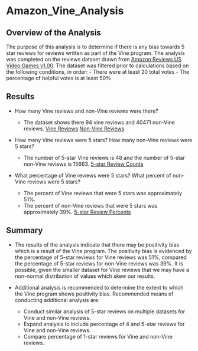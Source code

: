 # Amazon_Vine_Analysis

## Overview of the Analysis
The purpose of this analysis is to determine if there is any bias towards 5 star reviews for reviews written as part of the Vine program. The analysis was completed on the reviews dataset drawn from [Amazon Reviews US Video Games v1.00](https://s3.amazonaws.com/amazon-reviews-pds/tsv/amazon_reviews_us_Video_Games_v1_00.tsv.gz). The dataset was filtered prior to calculations based on the following conditions, in order:
    - There were at least 20 total votes
    - The percentage of helpful votes is at least 50%

## Results
- How many Vine reviews and non-Vine reviews were there?
    - The dataset shows there 94 vine reviews and 40471 non-Vine reviews.
    [Vine Reviews](https://github.com/JorMerr/Amazon_Vine_Analysis/blob/main/img/vine_reviews.JPG)
    [Non-Vine Reviews](https://github.com/JorMerr/Amazon_Vine_Analysis/blob/main/img/non_vine_reviews.JPG)


- How many Vine reviews were 5 stars? How many non-Vine reviews were 5 stars?
    - The number of 5-star Vine reviews is 48 and the number of 5-star non-Vine reviews is 15663.
    [5-star Review Counts](https://github.com/JorMerr/Amazon_Vine_Analysis/blob/main/img/5-star_counts.JPG)

- What percentage of Vine reviews were 5 stars? What percent of non-Vine reviews were 5 stars?
    - The percent of Vine reviews that were 5 stars was approximately 51%.
    - The percent of non-Vine reviews that were 5 stars was approximately 39%.
    [5-star Review Percents](https://github.com/JorMerr/Amazon_Vine_Analysis/blob/main/img/5-star_percents.JPG)

## Summary
- The results of the analysis indicate that there may be positivity bias which is a result of the Vine program. The positivity bias is evidenced by the percentage of 5-star reviews for Vine reviews was 51%, compared the percentage of 5-star reviews for non-Vine reviews was 39%. It is possible, given the smaller dataset for Vine reviews that we may have a non-normal distribution of values which skew our results. 

- Additional analysis is recommended to determine the extent to which the Vine program shows positivity bias. Recommended means of conducting additional analysis are:
    - Conduct similar analysis of 5-star reviews on multiple datasets for Vine and non-Vine reviews.
    - Expand analysis to include percentage of 4 and 5-star reviews for Vine and non-Vine reviews.
    - Compare percentage of 1-star reviews for Vine and non-Vine reviews.